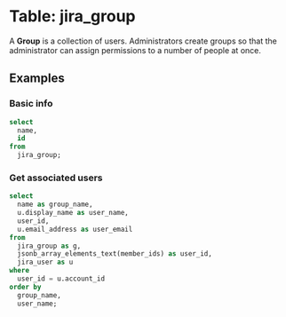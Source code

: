 # Table: jira_group

A **Group** is a collection of users. Administrators create groups so that the administrator can assign permissions to a number of people at once.

## Examples

### Basic info

```sql
select
  name,
  id
from
  jira_group;
```

### Get associated users

```sql
select
  name as group_name,
  u.display_name as user_name,
  user_id,
  u.email_address as user_email
from
  jira_group as g,
  jsonb_array_elements_text(member_ids) as user_id,
  jira_user as u
where
  user_id = u.account_id
order by
  group_name,
  user_name;
```
